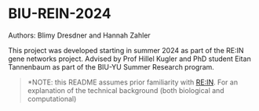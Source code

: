 # BIU-REIN-2024
Authors: Blimy Dresdner and Hannah Zahler

This project was developed starting in summer 2024 as part of the RE:IN gene networks project. Advised by Prof Hillel Kugler and PhD student Eitan Tannenbaum as part of the BIU-YU Summer Research program.

> *NOTE: this README assumes prior familiarity with [RE:IN](https://www.nature.com/articles/npjsba201610). For an explanation of the technical background (both biological and computational)


